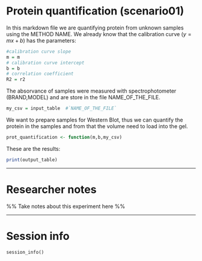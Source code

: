 # Protein quantification (scenario01)

In this markdown file we are quantifying protein from unknown samples using the METHOD NAME. We already know that the calibration curve ($y=mx+b$) has the parameters:

```r
#calibration curve slope
m = m
# calibration curve intercept
b = b
# correlation coefficient
R2 = r2
```
The absorvance of samples were measured with spectrophotometer (BRAND,MODEL) and are store in the file NAME_OF_THE_FILE.

```r
my_csv = input_table  #`NAME_OF_THE_FILE` 
```

We want to prepare samples for Western Blot, thus we can quantify the protein in the samples and from that the volume need to load into the gel.

```r
prot_quantification <- function(m,b,my_csv)
```

These are the results:

```r
print(output_table)
```

---

# Researcher notes

%% Take notes about this experiment here %%

---

# Session info

```
session_info()
```